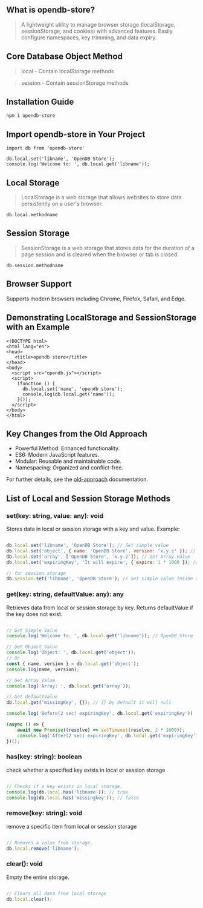 ## What is opendb-store?

> A lightweight utility to manage browser storage (localStorage, sessionStorage, and cookies) with advanced features. Easily configure namespaces, key trimming, and data expiry.

## Core Database Object Method

> local - Contain localStorage methods

> session - Contain sessionStorage methods

## Installation Guide
```
npm i opendb-store
```

## Import opendb-store in Your Project
```
import db from 'opendb-store'

db.local.set('libname', 'OpenDB Store');
console.log('Welcome to: ', db.local.get('libname'));
```

## Local Storage

> LocalStorage is a web storage that allows websites to store data persistently on a user's browser.

```
db.local.methodname
```

## Session Storage

> SessionStorage is a web storage that stores data for the duration of a page session and is cleared when the browser or tab is closed.

```
db.session.methodname
```

## Browser Support

Supports modern browsers including Chrome, Firefox, Safari, and Edge.

## Demonstrating LocalStorage and SessionStorage with an Example

```
<!DOCTYPE html>
<html lang="en">
<head>
   <title>opendb store</title>
</head>
<body>
  <script src="opendb.js"></script>
  <script>
	(function () {
	  db.local.set('name', 'opendb store');
	  console.log(db.local.get('name'));
	}());
  </script>
</body>
</html>
```

## Key Changes from the Old Approach

- Powerful Method: Enhanced functionality.
- ES6: Modern JavaScript features.
- Modular: Reusable and maintainable code.
- Namespacing: Organized and conflict-free.

For further details, see the [old-approach](https://github.com/pankajbisht/openDB/tree/v1-opendb) documentation.

## List of Local and Session Storage Methods

### set(key: string, value: any): void
Stores data in local or session storage with a key and value.
Example:
```javascript

db.local.set('libname', 'OpenDB Store'); // Set simple value
db.local.set('object', { name: 'OpenDB Store', version: 'x.y.z' }); // Set Object Value
db.local.set('array', ['OpenDB Store', 'x.y.z']); // Set Array Value
db.local.set('expiringKey', 'It will expire', { expire: 1 * 1000 }); // Set simple value expire after 1 second

// for session storage
db.session.set('libname', 'OpenDB Store'); // Set simple value inside session storage
```

### get(key: string, defaultValue: any): any
Retrieves data from local or session storage by key. Returns defaultValue if the key does not exist.

```javascript

// Get Simple Value
console.log('Welcome to: ', db.local.get('libname')); // OpenDB Store

// Get Object Value
console.log('Object: ', db.local.get('object'));
// Or
const { name, version } = db.local.get('object');
console.log(name, version);

// Get Array Value
console.log('Array: ', db.local.get('array'));

// Get defaultValue
db.local.get('missingKey', {}); // {} by default it will null

console.log('Before(2 sec) expiringKey', db.local.get('expiringKey'))

(async () => {
    await new Promise((resolve) => setTimeout(resolve, 2 * 1000));
    console.log('After(2 sec) expiringKey', db.local.get('expiringKey')); // will get default value
})();

```

### has(key: string): boolean
check whether a specified key exists in local or session storage

```javascript

// Checks if a key exists in local storage.
console.log(db.local.has('libname')); // true
console.log(db.local.has('missingkey')); // false
```

### remove(key: string): void
remove a specific item from local or session storage

```javascript

// Removes a value from storage.
db.local.remove('libname');
```

### clear(): void
Empty the entire storage.

```javascript

// Clears all data from local storage
db.local.clear();
```
